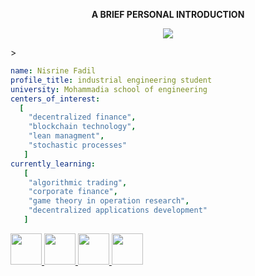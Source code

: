 <p align="center">
  <b>
    A BRIEF PERSONAL INTRODUCTION

  </b>
</p>
<p align="center">
  <img src="https://cdn.edu.buncee.com/rackspace/bnc-assets/animations/103/1447366706-Young_animation_animals111215_01.gif"/>
</p>>

```yaml
name: Nisrine Fadil
profile_title: industrial engineering student
university: Mohammadia school of engineering
centers_of_interest: 
  [
    "decentralized finance",
    "blockchain technology",
    "lean managment",
    "stochastic processes"
   ]
currently_learning: 
   [
    "algorithmic trading",
    "corporate finance", 
    "game theory in operation research",
    "decentralized applications development"
   ]


```

<a href="https://www.linkedin.com/in/nisrine-fadil-3739ba1ba/">
  <img height="50" src="https://cdn2.iconfinder.com/data/icons/social-media-iconez/64/LinkedIn-512.png">
</a>
<a href="https://www.instagram.com/fadilnisrine3301/">
  <img height="50" src="https://cdn2.iconfinder.com/data/icons/social-media-applications/64/social_media_applications_3-instagram-512.png">
</a><a href="https://web.facebook.com/nisrine.fadil.581/">
  
  <img height="50" src="https://cdn1.iconfinder.com/data/icons/social-media-2285/512/Colored_Facebook3_svg-512.png">
</a><a href="https://twitter.com/nisrine_fadil">
  
  <img height="50" src="https://cdn2.iconfinder.com/data/icons/social-media-applications/64/social_media_applications_6-twitter-512.png">
</a>



